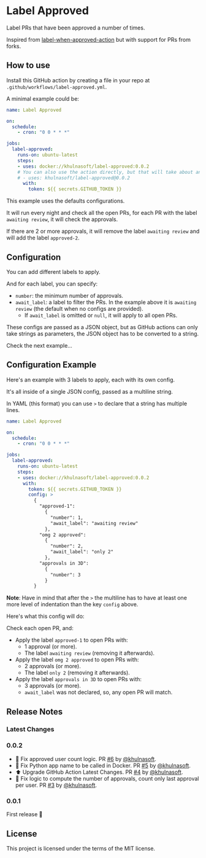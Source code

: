 # Label Approved

Label PRs that have been approved a number of times.

Inspired from [label-when-approved-action](https://github.com/abinoda/label-when-approved-action) but with support for PRs from forks.

## How to use

Install this GitHub action by creating a file in your repo at `.github/workflows/label-approved.yml`.

A minimal example could be:

```YAML
name: Label Approved

on:
  schedule:
    - cron: "0 0 * * *"

jobs:
  label-approved:
    runs-on: ubuntu-latest
    steps:
    - uses: docker://khulnasoft/label-approved:0.0.2
    # You can also use the action directly, but that will take about an extra minute:
    # - uses: khulnasoft/label-approved@0.0.2
      with:
        token: ${{ secrets.GITHUB_TOKEN }}
```

This example uses the defaults configurations.

It will run every night and check all the open PRs, for each PR with the label `awaiting review`, it will check the approvals.

If there are 2 or more approvals, it will remove the label `awaiting review` and will add the label `approved-2`.

## Configuration

You can add different labels to apply.

And for each label, you can specify:

* `number`: the minimum number of approvals.
* `await_label`: a label to filter the PRs. In the example above it is `awaiting review` (the default when no configs are provided).
    * If `await_label` is omitted or `null`, it will apply to all open PRs.

These configs are passed as a JSON object, but as GitHub actions can only take strings as parameters, the JSON object has to be converted to a string.

Check the next example...

## Configuration Example

Here's an example with 3 labels to apply, each with its own config.

It's all inside of a single JSON config, passed as a multiline string.

In YAML (this format) you can use `>` to declare that a string has multiple lines.

```YAML
name: Label Approved

on:
  schedule:
    - cron: "0 0 * * *"

jobs:
  label-approved:
    runs-on: ubuntu-latest
    steps:
    - uses: docker://khulnasoft/label-approved:0.0.2
      with:
        token: ${{ secrets.GITHUB_TOKEN }}
        config: >
          {
            "approved-1":
              {
                "number": 1,
                "await_label": "awaiting review"
              },
            "omg 2 approved":
              {
                "number": 2,
                "await_label": "only 2"
              },
            "approvals in 3D":
              {
                "number": 3
              }
          }
```

**Note**: Have in mind that after the `>` the multiline has to have at least one more level of indentation than the key `config` above.

Here's what this config will do:

Check each open PR, and:

* Apply the label `approved-1` to open PRs with:
    * 1 approval (or more).
    * The label `awaiting review` (removing it afterwards).
* Apply the label `omg 2 approved` to open PRs with:
    * 2 approvals (or more).
    * The label `only 2` (removing it afterwards).
* Apply the label `approvals in 3D` to open PRs with:
    * 3 approvals (or more).
    * `await_label` was not declared, so, any open PR will match.

## Release Notes

### Latest Changes


### 0.0.2

* 🐛 Fix approved user count logic. PR [#6](https://github.com/khulnasoft/ReadyApi/actions/label-approved/pull/6) by [@khulnasoft](https://github.com/khulnasoft/ReadyApi/actions).
* 🐛 Fix Python app name to be called in Docker. PR [#5](https://github.com/khulnasoft/ReadyApi/actions/label-approved/pull/5) by [@khulnasoft](https://github.com/khulnasoft/ReadyApi/actions).
* ⬆️ Upgrade GitHub Action Latest Changes. PR [#4](https://github.com/khulnasoft/ReadyApi/actions/label-approved/pull/4) by [@khulnasoft](https://github.com/khulnasoft/ReadyApi/actions).
* 🐛 Fix logic to compute the number of approvals, count only last approval per user. PR [#3](https://github.com/khulnasoft/ReadyApi/actions/label-approved/pull/3) by [@khulnasoft](https://github.com/khulnasoft/ReadyApi/actions).

### 0.0.1

First release 🎉

## License

This project is licensed under the terms of the MIT license.
